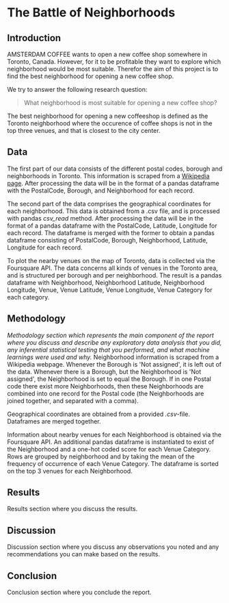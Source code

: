 # The Battle of Neighborhoods
## Introduction
AMSTERDAM COFFEE wants to open a new coffee shop somewhere in Toronto, Canada. However, for it to be profitable they want to explore which neighborhood would be most suitable. Therefor the aim of this project is to find the best neighborhood for opening a new coffee shop.

We try to answer the following research question:
> What neighborhood is most suitable for opening a new coffee shop?

The best neighborhood for opening a new coffeeshop is defined as the Toronto neighborhood where the occurence of coffee shops is not in the top three venues, and that is closest to the city center.

## Data
The first part of our data consists of the different postal codes, borough and neighborhoods in Toronto. This information is scraped from a <a href="https://en.wikipedia.org/wiki/List_of_postal_codes_of_Canada:_M">Wikipedia page</a>. After processing the data will be in the format of a pandas dataframe with the PostalCode, Borough, and Neighborhood for each record.

The second part of the data  comprises the geographical coordinates for each neighborhood. This data is obtained from a .csv file, and is processed with pandas *csv_read* method. After processing the data will be in the format of a pandas dataframe with the PostalCode, Latitude, Longitude for each record. The dataframe is merged with the former to obtain a pandas dataframe consisting of PostalCode, Borough, Neighborhood, Latitude, Longitude for each record.

To plot the nearby venues on the map of Toronto, data is collected via the Foursquare API. The data concerns all kinds of venues in the Toronto area, and is structured per borough and per neighborhood. The result is a pandas dataframe with Neighborhood, Neighborhood Latitude, Neighborhood Longitude, Venue, Venue Latitude, Venue Longitude, Venue Category for each category.

## Methodology
*Methodology section which represents the main component of the report where you discuss and describe any exploratory data analysis that you did, any inferential statistical testing that you performed, and what machine learnings were used and why.*
Neighborhood information is scraped from a Wikipedia webpage. Whenever the Borough is 'Not assigned', it is left out of the data. Whenever there is a Borough, but the Neighborhood is 'Not assigned', the Neighborhood is set to equal the Borough. If in one Postal code there exist more Neighborhoods, then these Neighborhoods are combined into one record for the Postal code (the Neighborhoods are joined together, and separated with a comma).

Geographical coordinates are obtained from a provided *.csv*-file. Dataframes are merged together.

Information about nearby venues for each Neighborhood is obtained via the Foursquare API. An additional pandas dataframe is instantiated to exist of the Neighborhood and a one-hot coded score for each Venue Category. Rows are grouped by neighborhood and by taking the mean of the frequency of occurrence of each Venue Category. The dataframe is sorted on the top 3 venues for each Neighborhood.

## Results
Results section where you discuss the results.

## Discussion
Discussion section where you discuss any observations you noted and any recommendations you can make based on the results.

## Conclusion
Conclusion section where you conclude the report.
